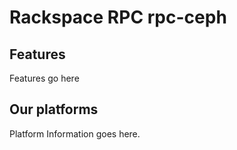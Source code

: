 # Rackspace RPC rpc-ceph

## Features
Features go here


## Our platforms
Platform Information goes here.